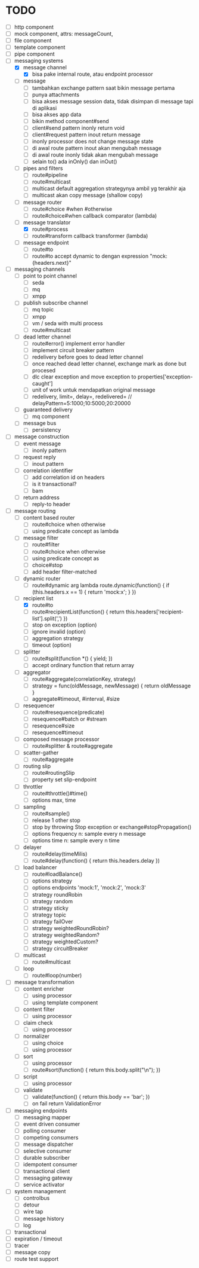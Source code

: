 # TODO

- [ ] http component
- [ ] mock component, attrs: messageCount, 
- [ ] file component
- [ ] template component
- [ ] pipe component
- [ ] messaging systems
    - [x] message channel
        - [x] bisa pake internal route, atau endpoint processor
    - [ ] message
        - [ ] tambahkan exchange pattern saat bikin message pertama
        - [ ] punya attachments
        - [ ] bisa akses message session data, tidak disimpan di message tapi di aplikasi
        - [ ] bisa akses app data
        - [ ] bikin method component#send
        - [ ] client#send pattern inonly return void
        - [ ] client#request pattern inout return message
        - [ ] inonly processor does not change message state  
        - [ ] di awal route pattern inout akan mengubah message
        - [ ] di awal route inonly tidak akan mengubah message
        - [ ] selain to() ada inOnly() dan inOut()
    - [ ] pipes and filters
        - [ ] route#pipeline
        - [ ] route#multicast
        - [ ] multicast default aggregation strategynya ambil yg terakhir aja
        - [ ] multicast akan copy message (shallow copy)
    - [ ] message router
        - [ ] route#choice #when #otherwise
        - [ ] route#choice#when callback comparator (lambda)
    - [ ] message translator
        - [x] route#process
        - [ ] route#transform callback transformer (lambda)
    - [ ] message endpoint
        - [ ] route#to
        - [ ] route#to accept dynamic to dengan expression "mock:{headers.next}"
- [ ] messaging channels
    - [ ] point to point channel
        - [ ] seda
        - [ ] mq
        - [ ] xmpp
    - [ ] publish subscribe channel
        - [ ] mq topic
        - [ ] xmpp
        - [ ] vm / seda with multi process
        - [ ] route#multicast
    - [ ] dead letter channel
        - [ ] route#error() implement error handler
        - [ ] implement circuit breaker pattern
        - [ ] redelivery before goes to dead letter channel
        - [ ] once reached dead letter channel, exchange mark as done but procesed
        - [ ] dlc clear exception and move exception to properties['exception-caught']
        - [ ] unit of work untuk mendapatkan original message
        - [ ] redelivery, limit=, delay=, redelivered= // delayPattern=5:1000;10:5000;20:20000
    - [ ] guaranteed delivery
        - [ ] mq component
    - [ ] message bus
        - [ ] persistency
- [ ] message construction
    - [ ] event message
        - [ ] inonly pattern
    - [ ] request reply
        - [ ] inout pattern
    - [ ] correlation identifier
        - [ ] add correlation id on headers
        - [ ] is it transactional?
        - [ ] bam
    - [ ] return address
        - [ ] reply-to header
- [ ] message routing
    - [ ] content based router
        - [ ] route#choice when otherwise
        - [ ] using predicate concept as lambda
    - [ ] message filter
        - [ ] route#filter
        - [ ] route#choice when otherwise
        - [ ] using predicate concept as 
        - [ ] choice#stop
        - [ ] add header filter-matched
    - [ ] dynamic router
        - [ ] route#dynamic arg lambda route.dynamic(function() { if (this.headers.x == 1) { return 'mock:x'; } })
    - [ ] recipient list
        - [x] route#to
        - [ ] route#recipientList(function() { return this.headers['recipient-list'].split(',') })
        - [ ] stop on exception (option)
        - [ ] ignore invalid (option)
        - [ ] aggregation strategy
        - [ ] timeout (option)
    - [ ] splitter
        - [ ] route#split(function *() {  yield; })
        - [ ] accept ordinary function that return array
    - [ ] aggregator
        - [ ] route#aggregate(correlationKey, strategy)
        - [ ] strategy = func(oldMessage, newMessage) { return oldMessage }
        - [ ] aggregate#timeout, #interval, #size
    - [ ] resequencer
        - [ ] route#resequence(predicate)
        - [ ] resequence#batch or #stream
        - [ ] resequence#size
        - [ ] resequence#timeout
    - [ ] composed message processor
        - [ ] route#splitter & route#aggregate
    - [ ] scatter-gather
        - [ ] route#aggregate
    - [ ] routing slip
        - [ ] route#routingSlip
        - [ ] property set slip-endpoint
    - [ ] throttler
        - [ ] route#throttle()#time()
        - [ ] options max, time
    - [ ] sampling
        - [ ] route#sample()
        - [ ] release 1 other stop
        - [ ] stop by throwing Stop exception or exchange#stopPropagation()
        - [ ] options frequency n: sample every n message
        - [ ] options time n: sample every n time
    - [ ] delayer
        - [ ] route#delay(timeMilis)
        - [ ] route#delay(function() { return this.headers.delay })
    - [ ] load balancer
        - [ ] route#loadBalance()
        - [ ] options strategy
        - [ ] options endpoints 'mock:1', 'mock:2', 'mock:3'
        - [ ] strategy roundRobin
        - [ ] strategy random
        - [ ] strategy sticky
        - [ ] strategy topic
        - [ ] strategy failOver
        - [ ] strategy weightedRoundRobin?
        - [ ] strategy weightedRandom?
        - [ ] strategy weightedCustom?
        - [ ] strategy circuitBreaker
    - [ ] multicast
        - [ ] route#multicast
    - [ ] loop
        - [ ] route#loop(number)
- [ ] message transformation
    - [ ] content enricher
        - [ ] using processor
        - [ ] using template component
    - [ ] content filter
        - [ ] using processor
    - [ ] claim check
        - [ ] using processor
    - [ ] normalizer
        - [ ] using choice
        - [ ] using processor
    - [ ] sort
        - [ ] using processor
        - [ ] route#sort(function() { return this.body.split("\n"); })
    - [ ] script
        - [ ] using processor
    - [ ] validate
        - [ ] validate(function() { return this.body == 'bar'; })
        - [ ] on fail return ValidationError
        
- [ ] messaging endpoints
    - [ ] messaging mapper
    - [ ] event driven consumer
    - [ ] polling consumer
    - [ ] competing consumers
    - [ ] message dispatcher
    - [ ] selective consumer
    - [ ] durable subscriber
    - [ ] idempotent consumer
    - [ ] transactional client
    - [ ] messaging gateway
    - [ ] service activator
- [ ] system management
    - [ ] controlbus
    - [ ] detour
    - [ ] wire tap
    - [ ] message history
    - [ ] log
- [ ] transactional
- [ ] expiration / timeout
- [ ] tracer
- [ ] message copy
- [ ] route test support